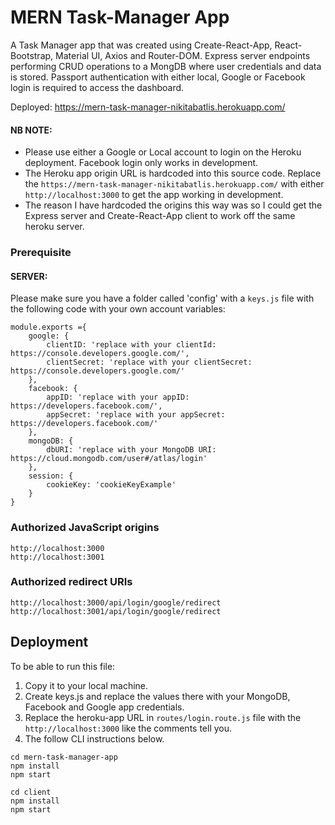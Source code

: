 # MERN Task-Manager App

A Task Manager app that was created using Create-React-App, React-Bootstrap, Material UI, Axios and Router-DOM. Express server endpoints performing CRUD operations to a MongDB where user credentials and data is stored. Passport authentication with either local, Google or Facebook login is required to access the dashboard.

Deployed:
https://mern-task-manager-nikitabatlis.herokuapp.com/

#### NB NOTE: 
* Please use either a Google or Local account to login on the Heroku deployment. Facebook login only works in development.
* The Heroku app origin URL is hardcoded into this source code. Replace the `https://mern-task-manager-nikitabatlis.herokuapp.com/` with either `http://localhost:3000` to get the app working in development.
* The reason I have hardcoded the origins this way was so I could get the Express server and Create-React-App client to work off the same heroku server.


### Prerequisite
#### SERVER:

Please make sure you have a folder called 'config' with a `keys.js` file with the following code with your own account variables:

```
module.exports ={
	google: {
		clientID: 'replace with your clientId: https://console.developers.google.com/',
		clientSecret: 'replace with your clientSecret: https://console.developers.google.com/'
    },
    facebook: {
        appID: 'replace with your appID: https://developers.facebook.com/',
        appSecret: 'replace with your appSecret: https://developers.facebook.com/'
    },
	mongoDB: {
		dbURI: 'replace with your MongoDB URI: https://cloud.mongodb.com/user#/atlas/login'
	},
	session: {
		cookieKey: 'cookieKeyExample'
	}
}
```
### Authorized JavaScript origins
```
http://localhost:3000
http://localhost:3001
```

### Authorized redirect URIs
```
http://localhost:3000/api/login/google/redirect
http://localhost:3001/api/login/google/redirect
```


## Deployment

To be able to run this file:
1. Copy it to your local machine.
2. Create keys.js and replace the values there with your MongoDB, Facebook and Google app credentials.
3. Replace the heroku-app URL in `routes/login.route.js` file with the `http://localhost:3000` like the comments tell you.
4. The follow CLI instructions below.

```
cd mern-task-manager-app
npm install
npm start

cd client
npm install
npm start

```